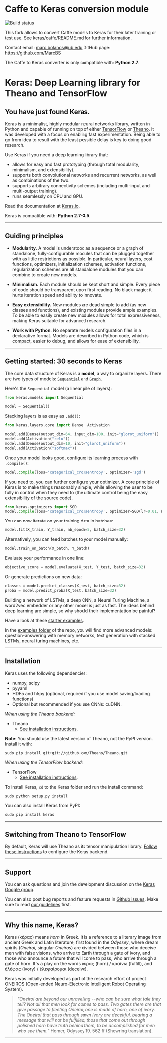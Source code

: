 # Caffe to Keras conversion module

![Build status](https://api.travis-ci.org/MarcBS/keras.svg)

This fork allows to convert Caffe models to Keras for their later training or test use.
See keras/caffe/README.md for further information.

Contact email: marc.bolanos@ub.edu 
GitHub page: https://github.com/MarcBS

The Caffe to Keras converter is only compatible with: __Python 2.7__.

# Keras: Deep Learning library for Theano and TensorFlow

## You have just found Keras.

Keras is a minimalist, highly modular neural networks library, written in Python and capable of running on top of either [TensorFlow](https://github.com/tensorflow/tensorflow) or [Theano](https://github.com/Theano/Theano). It was developed with a focus on enabling fast experimentation. Being able to go from idea to result with the least possible delay is key to doing good research.

Use Keras if you need a deep learning library that:

- allows for easy and fast prototyping (through total modularity, minimalism, and extensibility).
- supports both convolutional networks and recurrent networks, as well as combinations of the two.
- supports arbitrary connectivity schemes (including multi-input and multi-output training).
- runs seamlessly on CPU and GPU.

Read the documentation at [Keras.io](http://keras.io).

Keras is compatible with: __Python 2.7-3.5__.


------------------


## Guiding principles

- __Modularity.__ A model is understood as a sequence or a graph of standalone, fully-configurable modules that can be plugged together with as little restrictions as possible. In particular, neural layers, cost functions, optimizers, initialization schemes, activation functions, regularization schemes are all standalone modules that you can combine to create new models.

- __Minimalism.__ Each module should be kept short and simple. Every piece of code should be transparent upon first reading. No black magic: it hurts iteration speed and ability to innovate.

- __Easy extensibility.__ New modules are dead simple to add (as new classes and functions), and existing modules provide ample examples. To be able to easily create new modules allows for total expressiveness, making Keras suitable for advanced research.

- __Work with Python__. No separate models configuration files in a declarative format. Models are described in Python code, which is compact, easier to debug, and allows for ease of extensibility.


------------------


## Getting started: 30 seconds to Keras

The core data structure of Keras is a __model__, a way to organize layers. There are two types of models: [`Sequential`](http://keras.io/models/#sequential) and [`Graph`](http://keras.io/models/#graph).

Here's the `Sequential` model (a linear pile of layers):

```python
from keras.models import Sequential

model = Sequential()
```

Stacking layers is as easy as `.add()`:

```python
from keras.layers.core import Dense, Activation

model.add(Dense(output_dim=64, input_dim=100, init="glorot_uniform"))
model.add(Activation("relu"))
model.add(Dense(output_dim=10, init="glorot_uniform"))
model.add(Activation("softmax"))
```

Once your model looks good, configure its learning process with `.compile()`:
```python
model.compile(loss='categorical_crossentropy', optimizer='sgd')
```

If you need to, you can further configure your optimizer. A core principle of Keras is to make things reasonably simple, while allowing the user to be fully in control when they need to (the ultimate control being the easy extensibility of the source code).
```python
from keras.optimizers import SGD
model.compile(loss='categorical_crossentropy', optimizer=SGD(lr=0.01, momentum=0.9, nesterov=True))
```

You can now iterate on your training data in batches:
```python
model.fit(X_train, Y_train, nb_epoch=5, batch_size=32)
```

Alternatively, you can feed batches to your model manually:
```python
model.train_on_batch(X_batch, Y_batch)
```

Evaluate your performance in one line:
```python
objective_score = model.evaluate(X_test, Y_test, batch_size=32)
```

Or generate predictions on new data:
```python
classes = model.predict_classes(X_test, batch_size=32)
proba = model.predict_proba(X_test, batch_size=32)
```

Building a network of LSTMs, a deep CNN, a Neural Turing Machine, a word2vec embedder or any other model is just as fast. The ideas behind deep learning are simple, so why should their implementation be painful?

Have a look at these [starter examples](http://keras.io/examples/).

In the [examples folder](https://github.com/fchollet/keras/tree/master/examples) of the repo, you will find more advanced models: question-answering with memory networks, text generation with stacked LSTMs, neural turing machines, etc.


------------------


## Installation

Keras uses the following dependencies:

- numpy, scipy
- pyyaml
- HDF5 and h5py (optional, required if you use model saving/loading functions)
- Optional but recommended if you use CNNs: cuDNN.

*When using the Theano backend:*

- Theano
    - [See installation instructions](http://deeplearning.net/software/theano/install.html#install).

**Note**: You should use the latest version of Theano, not the PyPI version. Install it with:
```
sudo pip install git+git://github.com/Theano/Theano.git
```

*When using the TensorFlow backend:*

- TensorFlow
    - [See installation instructions](https://github.com/tensorflow/tensorflow#download-and-setup).

To install Keras, `cd` to the Keras folder and run the install command:
```
sudo python setup.py install
```

You can also install Keras from PyPI:
```
sudo pip install keras
```

------------------


## Switching from Theano to TensorFlow

By default, Keras will use Theano as its tensor manipulation library. [Follow these instructions](http://keras.io/backend/) to configure the Keras backend.

------------------


## Support

You can ask questions and join the development discussion on the [Keras Google group](https://groups.google.com/forum/#!forum/keras-users).

You can also post bug reports and feature requests in [Github issues](https://github.com/fchollet/keras/issues). Make sure to read [our guidelines](https://github.com/fchollet/keras/blob/master/CONTRIBUTING.md) first.


------------------


## Why this name, Keras?

Keras (κέρας) means _horn_ in Greek. It is a reference to a literary image from ancient Greek and Latin literature, first found in the _Odyssey_, where dream spirits (_Oneiroi_, singular _Oneiros_) are divided between those who deceive men with false visions, who arrive to Earth through a gate of ivory, and those who announce a future that will come to pass, who arrive through a gate of horn. It's a play on the words κέρας (horn) / κραίνω (fulfill), and ἐλέφας (ivory) / ἐλεφαίρομαι (deceive).

Keras was initially developed as part of the research effort of project ONEIROS (Open-ended Neuro-Electronic Intelligent Robot Operating System).

>_"Oneiroi are beyond our unravelling --who can be sure what tale they tell? Not all that men look for comes to pass. Two gates there are that give passage to fleeting Oneiroi; one is made of horn, one of ivory. The Oneiroi that pass through sawn ivory are deceitful, bearing a message that will not be fulfilled; those that come out through polished horn have truth behind them, to be accomplished for men who see them."_ Homer, Odyssey 19. 562 ff (Shewring translation).

------------------
